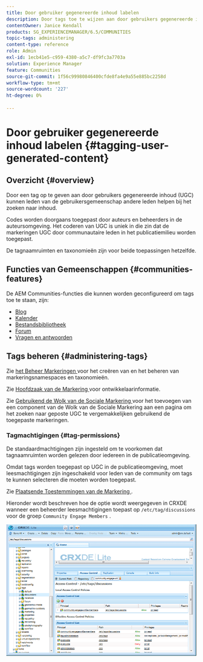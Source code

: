 ```yaml
---
title: Door gebruiker gegenereerde inhoud labelen
description: Door tags toe te wijzen aan door gebruikers gegenereerde inhoud (UGC) kunnen leden van de gebruikersgemeenschap andere leden helpen bij het zoeken naar inhoud
contentOwner: Janice Kendall
products: SG_EXPERIENCEMANAGER/6.5/COMMUNITIES
topic-tags: administering
content-type: reference
role: Admin
exl-id: 1ecb41e5-c959-4380-a5c7-df9fc3a7703a
solution: Experience Manager
feature: Communities
source-git-commit: 1f56c99980846400cfde8fa4e9a55e885bc2258d
workflow-type: tm+mt
source-wordcount: '227'
ht-degree: 0%

---
```


# Door gebruiker gegenereerde inhoud labelen {#tagging-user-generated-content}

## Overzicht {#overview}

Door een tag op te geven aan door gebruikers gegenereerde inhoud (UGC) kunnen leden van de gebruikersgemeenschap andere leden helpen bij het zoeken naar inhoud.

Codes worden doorgaans toegepast door auteurs en beheerders in de auteursomgeving. Het coderen van UGC is uniek in die zin dat de markeringen UGC door communautaire leden in het publicatiemilieu worden toegepast.

De tagnaamruimten en taxonomieën zijn voor beide toepassingen hetzelfde.

## Functies van Gemeenschappen {#communities-features}

De AEM Communities-functies die kunnen worden geconfigureerd om tags toe te staan, zijn:

* [Blog](blog-feature.md)
* [Kalender](calendar.md)
* [Bestandsbibliotheek](file-library.md)
* [Forum](forum.md#configuretheaddedforum)
* [Vragen en antwoorden](working-with-qna.md)

## Tags beheren {#administering-tags}

Zie [ het Beheer Markeringen ](../../help/sites-administering/tags.md#tagging-console) voor het creëren van en het beheren van markeringsnamespaces en taxonomieën.

Zie [ Hoofdzaak van de Markering ](tag.md) voor ontwikkelaarinformatie.

Zie [ Gebruikend de Wolk van de Sociale Markering ](tagcloud.md) voor het toevoegen van een component van de Wolk van de Sociale Markering aan een pagina om het zoeken naar geposte UGC te vergemakkelijken gebruikend de toegepaste markeringen.

### Tagmachtigingen {#tag-permissions}

De standaardmachtigingen zijn ingesteld om te voorkomen dat tagnaamruimten worden gelezen door iedereen in de publicatieomgeving.

Omdat tags worden toegepast op UGC in de publicatieomgeving, moet leesmachtigingen zijn ingeschakeld voor leden van de community om tags te kunnen selecteren die moeten worden toegepast.

Zie [ Plaatsende Toestemmingen van de Markering ](../../help/sites-administering/tags.md#setting-tag-permissions).

Hieronder wordt beschreven hoe de optie wordt weergegeven in CRXDE wanneer een beheerder leesmachtigingen toepast op `/etc/tag/discussions` voor de groep `Community Engage Members` .

![ markering-toestemmingen ](assets/tag-permissions.png)
